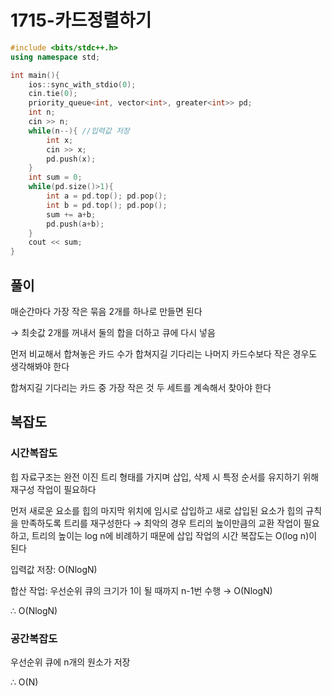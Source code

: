 # 1715-카드정렬하기

```cpp
#include <bits/stdc++.h>
using namespace std;

int main(){
    ios::sync_with_stdio(0);
    cin.tie(0);
    priority_queue<int, vector<int>, greater<int>> pd;
    int n;
    cin >> n;
    while(n--){ //입력값 저장
        int x;
        cin >> x;
        pd.push(x);
    }
    int sum = 0;
    while(pd.size()>1){
        int a = pd.top(); pd.pop();
        int b = pd.top(); pd.pop();
        sum += a+b;
        pd.push(a+b);
    }
    cout << sum;
}
```

## 풀이

매순간마다 가장 작은 묶음 2개를 하나로 만들면 된다

→ 최솟값 2개를 꺼내서 둘의 합을 더하고 큐에 다시 넣음

먼저 비교해서 합쳐놓은 카드 수가 합쳐지길 기다리는 나머지 카드수보다 작은 경우도 생각해봐야 한다

합쳐지길 기다리는 카드 중 가장 작은 것 두 세트를 계속해서 찾아야 한다

## 복잡도

### 시간복잡도

힙 자료구조는 완전 이진 트리 형태를 가지며 삽입, 삭제 시 특정 순서를 유지하기 위해 재구성 작업이 필요하다

먼저 새로운 요소를 힙의 마지막 위치에 임시로 삽입하고 새로 삽입된 요소가 힙의 규칙을 만족하도록 트리를 재구성한다 → 최악의 경우 트리의 높이만큼의 교환 작업이 필요하고, 트리의 높이는 log n에 비례하기 때문에 삽입 작업의 시간 복잡도는 O(log n)이 된다

입력값 저장: O(NlogN)

합산 작업: 우선순위 큐의 크기가 1이 될 때까지 n-1번 수행 → O(NlogN)

∴ O(NlogN)

### 공간복잡도

우선순위 큐에 n개의 원소가 저장

∴ O(N)